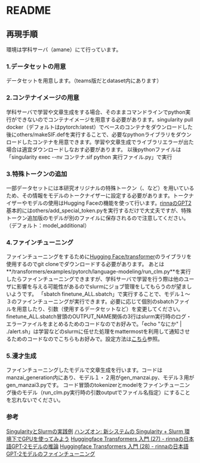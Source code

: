 # README

## 再現手順
環境は学科サーバ（amane）にて行っています。

### 1.データセットの用意
データセットを用意します。（teams版だとdataset内にあります）

### 2.コンテナイメージの用意
学科サーバで学習や文章生成をする場合、そのままコマンドラインでpython実行ができないのでコンテナイメージを用意する必要があります。singularity pull docker（デフォルトはpytorch:latest）でベースのコンテナをダウンロードした後にothers/makeSIF.defを実行することで、必要なpythonライブラリをダウンロードしたコンテナを用意できます。学習や文章生成でライブラリエラーが出た場合は適宜ダウンロードしなおす必要があります。
以後pythonファイルは「singularity exec --nv コンテナ.sif python 実行ファイル.py」で実行

### 3.特殊トークンの追加
一部データセットには本研究オリジナルの特殊トークン（<boke>、<tsukkomi>など）を用いているため、その情報をモデルのトークナイザーに設定する必要があります。トークナイザーやモデルの使用はHugging Faceの機能を使って行います。[rinnaのGPT2](https://huggingface.co/rinna/japanese-gpt2-medium)
基本的にはothers/add_special_token.pyを実行するだけで大丈夫ですが、特殊トークン追加版のモデルが別のファイルに保存されるので注意してください。（デフォルト：model_additional）

### 4.ファインチューニング
ファインチューニングをするために[Hugging Face/transformer](https://github.com/huggingface/transformers)のライブラリを使用するのでgit cloneでダウンロードする必要があります。
あとは**/transformers/examples/pytorch/language-modeling/run_clm.py**を実行したらファインチューニングできますが、学科サーバで学習を行う際は他のユーザに影響を与える可能性があるのでslurmにジョブ管理をしてもらうのが望ましいようです。
「sbatch finetune_ALL.sbatch」で実行することで、モデル１～３のファインチューニングが実行できます。必要に応じて個別のsbatchファイルを用意したり、引数（使用するデータセットなど）を変更してください。
finetune_ALL.sbatch冒頭のOUTPUT_NAME関係の3行はslurm実行時のログ・エラーファイルをまとめるためのコードなのでお好みで。「echo "なにか" | ./alert.sh」は学習などのslurmに任せた処理をmattermostを利用して通知させるためのコードなのでこちらもお好みで。設定方法は[こちら](https://ie.u-ryukyu.ac.jp/syskan/service/mattermost/)参照。

### 5.漫才生成
ファインチューニングしたモデルで文章生成を行います。コードはmanzai_generation内にあり、モデル１・２用がgen_manzai.py、モデル３用がgen_manzai3.pyです。
コード冒頭のtokenizerとmodelをファインチューニング後のモデル（run_clm.py実行時の引数outputでファイル名指定）にすることを忘れないでください。

### 参考
[SingularityとSlurmの実践例](https://ie.u-ryukyu.ac.jp/syskan/opening-introduction/singularity-slurm.html#2)
[ハンズオン: 新システムの Singularity + Slurm 環境下でGPUを使ってみよう](https://github.com/naltoma/trial-keras-bert/blob/main/tutorial.md)
[Huggingface Transformers 入門 (27) - rinnaの日本語GPT-2モデルの推論](https://note.com/npaka/n/n96dde45fdf8d)
[Huggingface Transformers 入門 (28) - rinnaの日本語GPT-2モデルのファインチューニング](https://note.com/npaka/n/n8a435f0c8f69)